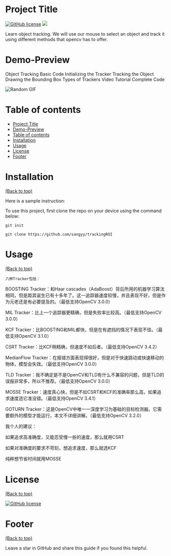<!-- Add banner here -->

# Project Title

<!-- Add buttons here -->

[![GitHub license](https://img.shields.io/github/license/sangyy/trackingROI)](https://github.com/sangyy/trackingROI/blob/master/LICENSE)
![](https://img.shields.io/badge/release-v1.0-blue)
<!-- Describe your project in brief -->
Learn object tracking. We will use our mouse to select an object and track it using different methods that opencv has to offer. 
<!-- The project title should be self explanotory and try not to make it a mouthful. (Although exceptions exist- **awesome-readme-writing-guide-for-open-source-projects** - would have been a cool name)

Add a cover/banner image for your README. **Why?** Because it easily **grabs people's attention** and it **looks cool**(*duh!obviously!*).

The best dimensions for the banner is **1280x650px**. You could also use this for social preview of your repo.

I personally use [**Canva**](https://www.canva.com/) for creating the banner images. All the basic stuff is **free**(*you won't need the pro version in most cases*).

There are endless badges that you could use in your projects. And they do depend on the project. Some of the ones that I commonly use in every projects are given below. 

I use [**Shields IO**](https://shields.io/) for making badges. It is a simple and easy to use tool that you can use for almost all your badge cravings. -->

<!-- Some badges that you could use -->

<!-- ![GitHub release (latest by date including pre-releases)](https://img.shields.io/github/v/release/navendu-pottekkat/awesome-readme?include_prereleases)
: This badge shows the version of the current release.

![GitHub last commit](https://img.shields.io/github/last-commit/navendu-pottekkat/awesome-readme)
: I think it is self-explanatory. This gives people an idea about how the project is being maintained.

![GitHub issues](https://img.shields.io/github/issues-raw/navendu-pottekkat/awesome-readme)
: This is a dynamic badge from [**Shields IO**](https://shields.io/) that tracks issues in your project and gets updated automatically. It gives the user an idea about the issues and they can just click the badge to view the issues.

![GitHub pull requests](https://img.shields.io/github/issues-pr/navendu-pottekkat/awesome-readme)
: This is also a dynamic badge that tracks pull requests. This notifies the maintainers of the project when a new pull request comes.

![GitHub All Releases](https://img.shields.io/github/downloads/navendu-pottekkat/awesome-readme/total): If you are not like me and your project gets a lot of downloads(*I envy you*) then you should have a badge that shows the number of downloads! This lets others know how **Awesome** your project is and is worth contributing to.

![GitHub](https://img.shields.io/github/license/navendu-pottekkat/awesome-readme)
: This shows what kind of open-source license your project uses. This is good idea as it lets people know how they can use your project for themselves.

![Tweet](https://img.shields.io/twitter/url?style=flat-square&logo=twitter&url=https%3A%2F%2Fnavendu.me%2Fnsfw-filter%2Findex.html): This is not essential but it is a cool way to let others know about your project! Clicking this button automatically opens twitter and writes a tweet about your project and link to it. All the user has to do is to click tweet. Isn't that neat? -->

# Demo-Preview

<!-- Add a demo for your project -->

Object Tracking Basic Code Initializing the Tracker Tracking the Object Drawing the Bounding Box Types of Trackers Video Tutorial Complete Code

![Random GIF](https://media.giphy.com/media/ZVik7pBtu9dNS/giphy.gif)


# Table of contents

<!-- After you have introduced your project, it is a good idea to add a **Table of contents** or **TOC** as **cool** people say it. This would make it easier for people to navigate through your README and find exactly what they are looking for.

Here is a sample TOC(*wow! such cool!*) that is actually the TOC for this README. -->

- [Project Title](#project-title)
- [Demo-Preview](#demo-preview)
- [Table of contents](#table-of-contents)
- [Installation](#installation)
- [Usage](#usage)
- [License](#license)
- [Footer](#footer)

# Installation
[(Back to top)](#table-of-contents)

<!-- *You might have noticed the **Back to top** button(if not, please notice, it's right there!). This is a good idea because it makes your README **easy to navigate.*** 

The first one should be how to install(how to generally use your project or set-up for editing in their machine).

This should give the users a concrete idea with instructions on how they can use your project repo with all the steps.

Following this steps, **they should be able to run this in their device.**

A method I use is after completing the README, I go through the instructions from scratch and check if it is working. -->

Here is a sample instruction:

To use this project, first clone the repo on your device using the command below:

```git init```

```git clone https://github.com/sangyy/trackingROI```

# Usage
[(Back to top)](#table-of-contents)

<!-- This is optional and it is used to give the user info on how to use the project after installation. This could be added in the Installation section also. -->
```八种Tracker包括：```

BOOSTING Tracker：和Haar cascades（AdaBoost）背后所用的机器学习算法相同，但是距其诞生已有十多年了。这一追踪器速度较慢，并且表现不好，但是作为元老还是有必要提及的。（最低支持OpenCV 3.0.0）

MIL Tracker：比上一个追踪器更精确，但是失败率比较高。（最低支持OpenCV 3.0.0）

KCF Tracker：比BOOSTING和MIL都快，但是在有遮挡的情况下表现不佳。（最低支持OpenCV 3.1.0）

CSRT Tracker：比KCF稍精确，但速度不如后者。（最低支持OpenCV 3.4.2）

MedianFlow Tracker：在报错方面表现得很好，但是对于快速跳动或快速移动的物体，模型会失效。（最低支持OpenCV 3.0.0）

TLD Tracker：我不确定是不是OpenCV和TLD有什么不兼容的问题，但是TLD的误报非常多，所以不推荐。（最低支持OpenCV 3.0.0）

MOSSE Tracker：速度真心快，但是不如CSRT和KCF的准确率那么高，如果追求速度选它准没错。（最低支持OpenCV 3.4.1）

GOTURN Tracker：这是OpenCV中唯一一深度学习为基础的目标检测器。它需要额外的模型才能运行，本文不详细讲解。（最低支持OpenCV 3.2.0）

我个人的建议：

如果追求高准确度，又能忍受慢一些的速度，那么就用CSRT

如果对准确度的要求不苛刻，想追求速度，那么就选KCF

纯粹想节省时间就用MOSSE

# License
[(Back to top)](#table-of-contents)

<!-- Adding the license to README is a good practice so that people can easily refer to it.

Make sure you have added a LICENSE file in your project folder. **Shortcut:** Click add new file in your root of your repo in GitHub > Set file name to LICENSE > GitHub shows LICENSE templates > Choose the one that best suits your project!

I personally add the name of the license and provide a link to it like below. -->



[![GitHub license](https://img.shields.io/github/license/sangyy/trackingROI)](https://github.com/sangyy/trackingROI/blob/master/LICENSE)
# Footer
[(Back to top)](#table-of-contents)

<!-- Let's also add a footer because I love footers and also you **can** use this to convey important info.

Let's make it an image because by now you have realised that multimedia in images == cool(*please notice the subtle programming joke). -->

Leave a star in GitHub and share this guide if you found this helpful.

<!-- Add the footer here -->

<!-- ![Footer](https://github.com/navendu-pottekkat/awesome-readme/blob/master/fooooooter.png) -->
